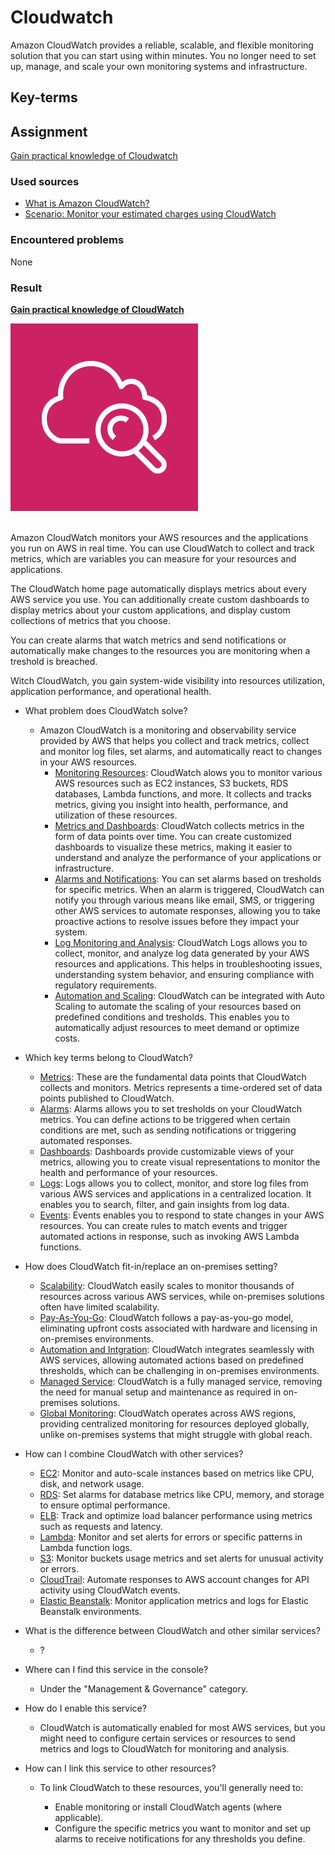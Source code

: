# Cloudwatch

Amazon CloudWatch provides a reliable, scalable, and flexible monitoring solution that you can start using within minutes. You no longer need to set up, manage, and scale your own monitoring systems and infrastructure.

## Key-terms


## Assignment

<ins>Gain practical knowledge of Cloudwatch</ins>

### Used sources
- [What is Amazon CloudWatch?](https://docs.aws.amazon.com/AmazonCloudWatch/latest/monitoring/WhatIsCloudWatch.html)
- [Scenario: Monitor your estimated charges using CloudWatch](https://docs.aws.amazon.com/AmazonCloudWatch/latest/monitoring/gs_monitor_estimated_charges_with_cloudwatch.html)

### Encountered problems
None

### Result

**<ins>Gain practical knowledge of CloudWatch</ins>**

![cloudwatch](/06_AWS_3/includes/02_cloudwatch1.png)<br><br>

Amazon CloudWatch monitors your AWS resources and the applications you run on AWS in real time. You can use CloudWatch to collect and track metrics, which are variables you can measure for your resources and applications.  

The CloudWatch home page automatically displays metrics about every AWS service you use. You can additionally create custom dashboards to display metrics about your custom applications, and display custom collections of metrics that you choose.

You can create alarms that watch metrics and send notifications or automatically make changes to the resources you are monitoring when a treshold is breached.

Witch CloudWatch, you gain system-wide visibility into resources utilization, application performance, and operational health.

- What problem does CloudWatch solve?
    - Amazon CloudWatch is a monitoring and observability service provided by AWS that helps you collect and track metrics, collect and monitor log files, set alarms, and automatically react to changes in your AWS resources.
        - <ins>Monitoring Resources</ins>: CloudWatch alows you to monitor various AWS resources such as EC2 instances, S3 buckets, RDS databases, Lambda functions, and more. It collects and tracks metrics, giving you insight into health, performance, and utilization of these resources.
        - <ins>Metrics and Dashboards</ins>: CloudWatch collects metrics in the form of data points over time. You can create customized dashboards to visualize these metrics, making it easier to understand and analyze the performance of your applications or infrastructure.
        - <ins>Alarms and Notifications</ins>: You can set alarms based on tresholds for specific metrics. When an alarm is triggered, CloudWatch can notify you through various means like email, SMS, or triggering other AWS services to automate responses, allowing you to take proactive actions to resolve issues before they impact your system.
        - <ins>Log Monitoring and Analysis</ins>: CloudWatch Logs allows you to collect, monitor, and analyze log data generated by your AWS resources and applications. This helps in troubleshooting issues, understanding system behavior, and ensuring compliance with regulatory requirements.
        - <ins>Automation and Scaling</ins>: CloudWatch can be integrated with Auto Scaling to automate the scaling of your resources based on predefined conditions and tresholds. This enables you to automatically adjust resources to meet demand or optimize costs.

- Which key terms belong to CloudWatch?
    - <ins>Metrics</ins>: These are the fundamental data points that CloudWatch collects and monitors. Metrics represents a time-ordered set of data points published to CloudWatch.
    - <ins>Alarms</ins>: Alarms allows you to set tresholds on your CloudWatch metrics. You can define actions to be triggered when certain conditions are met, such as sending notifications or triggering automated responses.
    - <ins>Dashboards</ins>: Dashboards provide customizable views of your metrics, allowing you to create visual representations to monitor the health and performance of your resources.
    - <ins>Logs</ins>: Logs allows you to collect, monitor, and store log files from various AWS services and applications in a centralized location. It enables you to search, filter, and gain insights from log data.
    - <ins>Events</ins>: Events enables you to respond to state changes in your AWS resources. You can create rules to match events and trigger automated actions in response, such as invoking AWS Lambda functions.

- How does CloudWatch fit-in/replace an on-premises setting?
    - <ins>Scalability</ins>: CloudWatch easily scales to monitor thousands of resources across various AWS services, while on-premises solutions often have limited scalability.
    - <ins>Pay-As-You-Go</ins>: CloudWatch follows a pay-as-you-go model, eliminating upfront costs associated with hardware and licensing in on-premises environments.
    - <ins>Automation and Intgration</ins>: CloudWatch integrates seamlessly with AWS services, allowing automated actions based on predefined thresholds, which can be challenging in on-premises environments.
    - <ins>Managed Service</ins>: CloudWatch is a fully managed service, removing the need for manual setup and maintenance as required in on-premises solutions.
    - <ins>Global Monitoring</ins>: CloudWatch operates across AWS regions, providing centralized monitoring for resources deployed globally, unlike on-premises systems that might struggle with global reach.

- How can I combine CloudWatch with other services?
    - <ins>EC2</ins>: Monitor and auto-scale instances based on metrics like CPU, disk, and network usage.
    - <ins>RDS</ins>: Set alarms for database metrics like CPU, memory, and storage to ensure optimal performance.
    - <ins>ELB</ins>: Track and optimize load balancer performance using metrics such as requests and latency.
    - <ins>Lambda</ins>: Monitor and set alerts for errors or specific patterns in Lambda function logs.
    - <ins>S3</ins>: Monitor buckets usage metrics and set alerts for unusual activity or errors.
    - <ins>CloudTrail</ins>: Automate responses to AWS account changes for API activity using CloudWatch events.
    - <ins>Elastic Beanstalk</ins>: Monitor application metrics and logs for Elastic Beanstalk environments.

- What is the difference between CloudWatch and other similar services?
    - ?

- Where can I find this service in the console?
    - Under the "Management & Governance" category.
- How do I enable this service?
    - CloudWatch is automatically enabled for most AWS services, but you might need to configure certain services or resources to send metrics and logs to CloudWatch for monitoring and analysis.

- How can I link this service to other resources?
    - To link CloudWatch to these resources, you'll generally need to:

        - Enable monitoring or install CloudWatch agents (where applicable).
        - Configure the specific metrics you want to monitor and set up alarms to receive notifications for any thresholds you define.